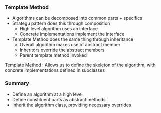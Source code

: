 ### Template Method
- Algorithms can be decomposed into common parts + specifics
- Strategu pattern does this through composition
  - High level algorithm uses an interface
  - Concrete implementations implement the interface
- Template Method does the same thing through inheritance
  - Overall algorithm makes use of abstract member
  - Inheritors override the abstract members
  - Parent template method invoked

Template Method : Allows us to define the skeleton of the algorithm, with concrete implementations defined in subclasses

### Summary 
- Define an algorithm at a high level
- Define constituent parts as abstract methods
- Inherit the algorithm class, providing necessary overrides